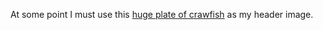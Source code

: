 At some point I must use this <a href="https://twitter.com/DeaniesSeafood/status/1244283202593792000/photo/1">huge plate of crawfish</a> as my header image. 
